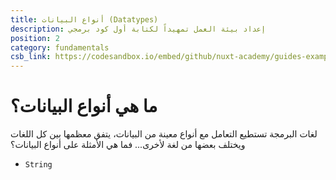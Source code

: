 ```yaml
---
title: أنواع البيانات (Datatypes)
description: إعداد بيئة العمل تمهيداً لكتابة أول كود برمجي
position: 2
category: fundamentals
csb_link: https://codesandbox.io/embed/github/nuxt-academy/guides-examples/tree/master/01_get_started/01_installation?fontsize=14&hidenavigation=1&theme=dark
---
```

# ما هي أنواع البيانات؟
لغات البرمجة تستطيع التعامل مع أنواع معينة من البيانات، يتفق معظمها بين كل اللغات ويختلف بعضها من لغة لأخرى... فما هي اﻷمثلة على أنواع البيانات؟
- `String`

## 
